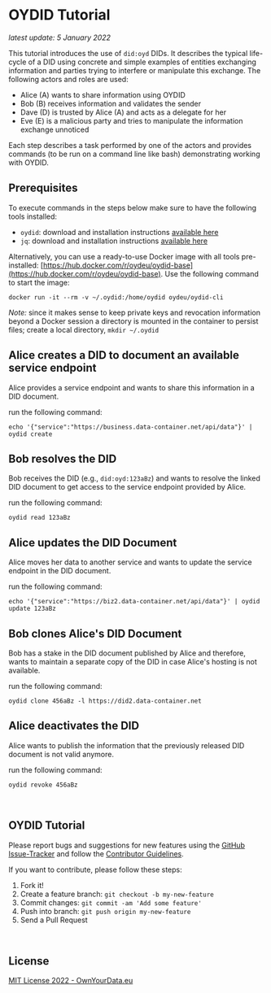# OYDID Tutorial

*latest update: 5 January 2022*

This tutorial introduces the use of `did:oyd` DIDs. It describes the typical life-cycle of a DID using concrete and simple examples of entities exchanging information and parties trying to interfere or manipulate this exchange. The following actors and roles are used:    
* Alice (A) wants to share information using OYDID    
* Bob (B) receives information and validates the sender    
* Dave (D) is trusted by Alice (A) and acts as a delegate for her    
* Eve (E) is a malicious party and tries to manipulate the information exchange unnoticed    

Each step describes a task performed by one of the actors and provides commands (to be run on a command line like bash) demonstrating working with OYDID.

## Prerequisites

To execute commands in the steps below make sure to have the following tools installed:    
* `oydid`: download and installation instructions [available here](https://github.com/OwnYourData/oydid/tree/main/cli)    
* `jq`: download and installation instructions [available here](https://stedolan.github.io/jq/download/)    

Alternatively, you can use a ready-to-use Docker image with all tools pre-installed: [https://hub.docker.com/r/oydeu/oydid-base](https://hub.docker.com/r/oydeu/oydid-base). Use the following command to start the image:    

```console
docker run -it --rm -v ~/.oydid:/home/oydid oydeu/oydid-cli
```

*Note:* since it makes sense to keep private keys and revocation information beyond a Docker session a directory is mounted in the container to persist files; create a local directory, `mkdir ~/.oydid`


## Alice creates a DID to document an available service endpoint

Alice provides a service endpoint and wants to share this information in a DID document.

run the following command:    
```console
echo '{"service":"https://business.data-container.net/api/data"}' | oydid create
```


## Bob resolves the DID

Bob receives the DID (e.g., `did:oyd:123aBz`) and wants to resolve the linked DID document to get access to the service endpoint provided by Alice.

run the following command:    
```console
oydid read 123aBz
```


## Alice updates the DID Document

Alice moves her data to another service and wants to update the service endpoint in the DID document.

run the following command:    
```console
echo '{"service":"https://biz2.data-container.net/api/data"}' | oydid update 123aBz
```


## Bob clones Alice's DID Document

Bob has a stake in the DID document published by Alice and therefore, wants to maintain a separate copy of the DID in case Alice's hosting is not available.

run the following command:    
```console
oydid clone 456aBz -l https://did2.data-container.net
```


## Alice deactivates the DID

Alice wants to publish the information that the previously released DID document is not valid anymore.

run the following command:    
```console
oydid revoke 456aBz
```


&nbsp;    

## OYDID Tutorial

Please report bugs and suggestions for new features using the [GitHub Issue-Tracker](https://github.com/OwnYourData/oydid/issues) and follow the [Contributor Guidelines](https://github.com/twbs/ratchet/blob/master/CONTRIBUTING.md).

If you want to contribute, please follow these steps:

1. Fork it!
2. Create a feature branch: `git checkout -b my-new-feature`
3. Commit changes: `git commit -am 'Add some feature'`
4. Push into branch: `git push origin my-new-feature`
5. Send a Pull Request

&nbsp;    

## License

[MIT License 2022 - OwnYourData.eu](https://raw.githubusercontent.com/OwnYourData/oydid/main/LICENSE)
